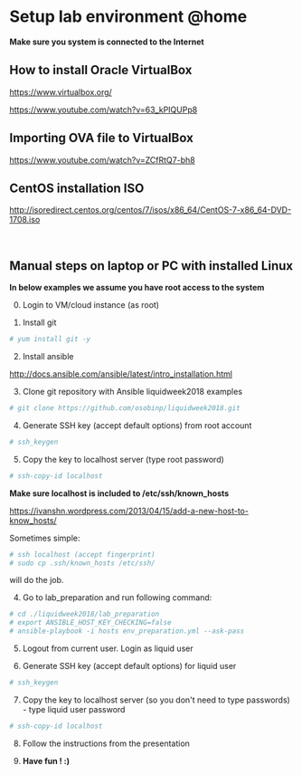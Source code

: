 # Setup lab environment @home

**Make sure you system is connected to the Internet**

## How to install Oracle VirtualBox

https://www.virtualbox.org/

https://www.youtube.com/watch?v=63_kPIQUPp8

## Importing OVA file to VirtualBox

https://www.youtube.com/watch?v=ZCfRtQ7-bh8

## CentOS installation ISO

http://isoredirect.centos.org/centos/7/isos/x86_64/CentOS-7-x86_64-DVD-1708.iso

<br>

## Manual steps on laptop or PC with installed Linux

**In below examples we assume you have root access to the system**

0. Login to VM/cloud instance (as root)

1. Install git

```bash
# yum install git -y
```

2. Install ansible

http://docs.ansible.com/ansible/latest/intro_installation.html


3. Clone git repository with Ansible liquidweek2018 examples

```bash
# git clone https://github.com/osobinp/liquidweek2018.git
```

4. Generate SSH key (accept default options) from root account

```bash
# ssh_keygen
```

5. Copy the key to localhost server (type root password)

```bash
# ssh-copy-id localhost
```

**Make sure localhost is included to /etc/ssh/known_hosts**

https://ivanshn.wordpress.com/2013/04/15/add-a-new-host-to-know_hosts/

Sometimes simple:

```bash
# ssh localhost (accept fingerprint)
# sudo cp .ssh/known_hosts /etc/ssh/
```

will do the job.

4. Go to lab_preparation and run following command:

```bash
# cd ./liquidweek2018/lab_preparation
# export ANSIBLE_HOST_KEY_CHECKING=false
# ansible-playbook -i hosts env_preparation.yml --ask-pass
```

5. Logout from current user. Login as liquid user

6. Generate SSH key (accept default options) for liquid user

```bash
# ssh_keygen
```

7. Copy the key to localhost server (so you don't need to type passwords) - type liquid user password

```bash
# ssh-copy-id localhost
```

8. Follow the instructions from the presentation

9. **Have fun ! :)**
